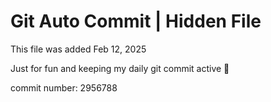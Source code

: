# Git Auto Commit | Hidden File

This file was added Feb 12, 2025

Just for fun and keeping my daily git commit active 🤪

commit number: 2956788
